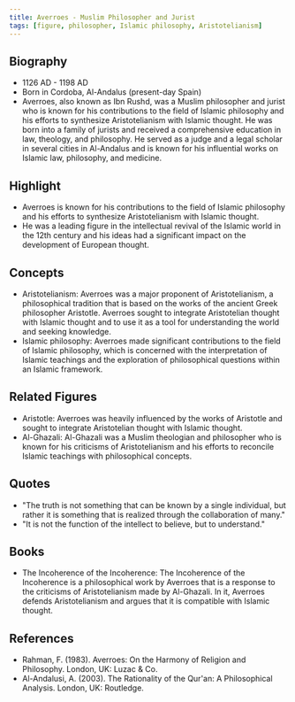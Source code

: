 ```yaml
---
title: Averroes - Muslim Philosopher and Jurist 
tags: [figure, philosopher, Islamic philosophy, Aristotelianism]
---
```

## Biography

-   1126 AD - 1198 AD
-   Born in Cordoba, Al-Andalus (present-day Spain)
-   Averroes, also known as Ibn Rushd, was a Muslim philosopher and jurist who is known for his contributions to the field of Islamic philosophy and his efforts to synthesize Aristotelianism with Islamic thought. He was born into a family of jurists and received a comprehensive education in law, theology, and philosophy. He served as a judge and a legal scholar in several cities in Al-Andalus and is known for his influential works on Islamic law, philosophy, and medicine.

## Highlight

-   Averroes is known for his contributions to the field of Islamic philosophy and his efforts to synthesize Aristotelianism with Islamic thought.
-   He was a leading figure in the intellectual revival of the Islamic world in the 12th century and his ideas had a significant impact on the development of European thought.

## Concepts

-   Aristotelianism: Averroes was a major proponent of Aristotelianism, a philosophical tradition that is based on the works of the ancient Greek philosopher Aristotle. Averroes sought to integrate Aristotelian thought with Islamic thought and to use it as a tool for understanding the world and seeking knowledge.
-   Islamic philosophy: Averroes made significant contributions to the field of Islamic philosophy, which is concerned with the interpretation of Islamic teachings and the exploration of philosophical questions within an Islamic framework.

## Related Figures

-   Aristotle: Averroes was heavily influenced by the works of Aristotle and sought to integrate Aristotelian thought with Islamic thought.
-   Al-Ghazali: Al-Ghazali was a Muslim theologian and philosopher who is known for his criticisms of Aristotelianism and his efforts to reconcile Islamic teachings with philosophical concepts.

## Quotes

-   "The truth is not something that can be known by a single individual, but rather it is something that is realized through the collaboration of many."
-   "It is not the function of the intellect to believe, but to understand."

## Books

-   The Incoherence of the Incoherence: The Incoherence of the Incoherence is a philosophical work by Averroes that is a response to the criticisms of Aristotelianism made by Al-Ghazali. In it, Averroes defends Aristotelianism and argues that it is compatible with Islamic thought.

## References

-   Rahman, F. (1983). Averroes: On the Harmony of Religion and Philosophy. London, UK: Luzac & Co.
-   Al-Andalusi, A. (2003). The Rationality of the Qur'an: A Philosophical Analysis. London, UK: Routledge.
